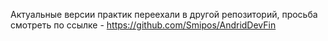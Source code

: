 Актуальные версии практик переехали в другой репозиторий, просьба смотреть по ссылке - https://github.com/Smipos/AndridDevFin
